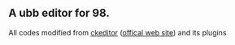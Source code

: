 ## A ubb editor for 98.

All codes modified from [ckeditor](https://github.com/ckeditor/ckeditor-dev)
([offical web site](ckeditor.com)) and its plugins
